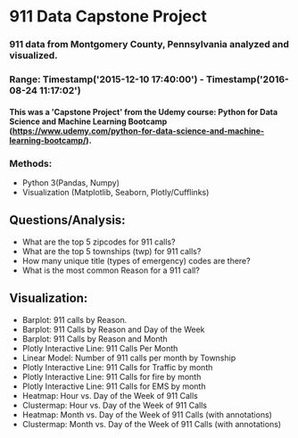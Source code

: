 # 911 Data Capstone Project
### 911 data from Montgomery County, Pennsylvania analyzed and visualized.
### Range: Timestamp('2015-12-10 17:40:00') - Timestamp('2016-08-24 11:17:02')
#### This was a 'Capstone Project' from the Udemy course: Python for Data Science and Machine Learning Bootcamp (https://www.udemy.com/python-for-data-science-and-machine-learning-bootcamp/). 
### Methods:
 - Python 3(Pandas, Numpy)
 - Visualization (Matplotlib, Seaborn, Plotly/Cufflinks)
 
 ## Questions/Analysis:
 - What are the top 5 zipcodes for 911 calls?
 - What are the top 5 townships (twp) for 911 calls? 
 - How many unique title (types of emergency) codes are there?
 - What is the most common Reason for a 911 call?
 ## Visualization:
 - Barplot: 911 calls by Reason. 
 - Barplot: 911 Calls by Reason and Day of the Week
 - Barplot: 911 Calls by Reason and Month
 - Plotly Interactive Line: 911 Calls Per Month
 - Linear Model: Number of 911 calls per month by Township
 - Plotly Interactive Line: 911 Calls for Traffic by month
 - Plotly Interactive Line: 911 Calls for fire by month
 - Plotly Interactive Line: 911 Calls for EMS by month
 - Heatmap: Hour vs. Day of the Week of 911 Calls 
 - Clustermap: Hour vs. Day of the Week of 911 Calls 
 - Heatmap: Month vs. Day of the Week of 911 Calls (with annotations)
 - Clustermap: Month vs. Day of the Week of 911 Calls (with annotations)
 
 
